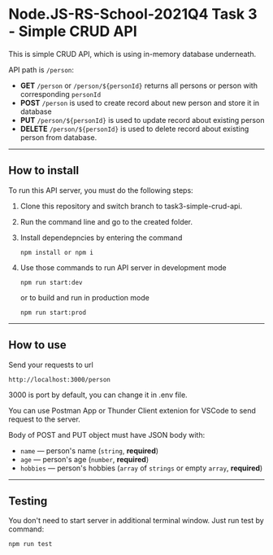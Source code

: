# Node.JS-RS-School-2021Q4 Task 3 - Simple CRUD API

This is simple CRUD API, which is using in-memory database underneath. 

API path is `/person`:
  * **GET** `/person` or `/person/${personId}` returns all persons or person with corresponding `personId`
  * **POST** `/person` is used to create record about new person and store it in database
  * **PUT** `/person/${personId}` is used to update record about existing person
  * **DELETE** `/person/${personId}` is used to delete record about existing person from database.

---

## How to install

To run this API server, you must do the following steps:

1. Clone this repository and switch branch to task3-simple-crud-api.
2. Run the command line and go to the created folder.
3. Install dependepncies by entering the command
    ```
    npm install or npm i
    ``` 
4. Use those commands to run API server in development mode
    ```
    npm run start:dev
    ```

    or to build and run in production mode
    ```
    npm run start:prod
    ```

---

## How to use

Send your requests to url 
```
http://localhost:3000/person
```
3000 is port by default, you can change it in .env file.

You can use Postman App or Thunder Client extenion for VSCode to send request to the server. 

Body of POST and PUT object must have JSON body with:
  * `name` — person's name (`string`, **required**)
  * `age` — person's age (`number`, **required**)
  * `hobbies` — person's hobbies (`array` of `strings` or empty `array`, **required**)

---

## Testing
You don't need to start server in additional terminal window. Just run test by command:

```
npm run test
```